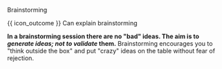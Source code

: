 <span id="title">Brainstorming</span>

<span id="prereqs"></span>

<span id="outcomes">{{ icon_outcome }} Can explain brainstorming</span>

<div id="body">

<box type="definition">
<include src="../../common/definitions.md#def-brainstorming" />
</box>

**In a brainstorming session there are no "bad" ideas. The aim is to _generate ideas; not to validate_ them.** Brainstorming encourages you to "think outside the box" and put "crazy" ideas on the table without fear of rejection.

</div>

<div id="extras">

<include src="exercises.md" />

</div>